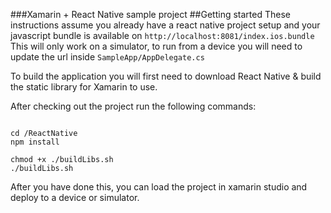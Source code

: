 ###Xamarin + React Native sample project
##Getting started
These instructions assume you already have a react native project setup and your javascript bundle is available on `http://localhost:8081/index.ios.bundle`
<br/>
This will only work on a simulator, to run from a device you will need to update the url inside     `SampleApp/AppDelegate.cs`

To build the application you will first need to download React Native & build the static library for Xamarin to use.

After checking out the project run the following commands:

```

cd /ReactNative
npm install

chmod +x ./buildLibs.sh
./buildLibs.sh

```

After you have done this, you can load the project in xamarin studio and deploy to a device or simulator.
